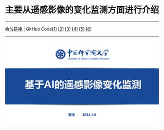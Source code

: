 # 主要从遥感影像的变化监测方面进行介绍
*****
[会放链接](https://meeting.tencent.com/v2/cloud-record/share?id=b24a35f7-f8d5-4e39-80c8-1c548555caf9&from=3) | GitHub Code[[1]](https://github.com/GeoZcx/A-deeply-supervised-image-fusion-network-for-change-detection-in-remote-sensing-images) [[2]](https://github.com/justchenhao/STANet) [[3]](https://gitcode.com/mirrors/minzhang-whu/change-detection-review/overview?utm_source=csdn_github_accelerator&isLogin=1) [[4]](https://github.com/wenhwu/awesome-remote-sensing-change-detection#deep-learning) [[5]](https://github.com/likyoo/open-cd) [[6]](https://gitcode.com/mirrors/minzhang-whu/change-detection-review/overview?utm_source=csdn_github_accelerator&isLogin=1)
*****
![image](主要内容.png)
